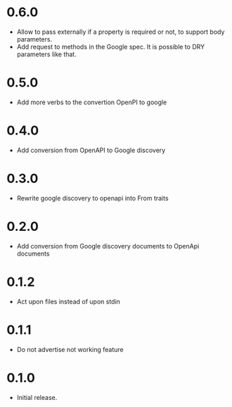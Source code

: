 # 0.6.0
* Allow to pass externally if a property is required or not, to support body parameters.
* Add request to methods in the Google spec. It is possible to DRY parameters like that.

# 0.5.0
* Add more verbs to the convertion OpenPI to google

# 0.4.0
* Add conversion from OpenAPI to Google discovery

# 0.3.0
* Rewrite google discovery to openapi into From traits

# 0.2.0
* Add conversion from Google discovery documents to OpenApi documents

# 0.1.2
* Act upon files instead of upon stdin

# 0.1.1
* Do not advertise not working feature

# 0.1.0
* Initial release.
